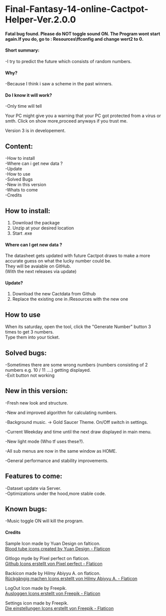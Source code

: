 # Final-Fantasy-14-online-Cactpot-Helper-Ver.2.0.0

#### Fatal bug found. Please do NOT toggle sound ON. The Program wont start again.If you do, go to : Resources\ffconfig and change wert2 to 0.

#### Short summary:  
-I try to predict the future which consists of random numbers. 
#### Why?
-Because I think i saw a scheme in the past winners.
#### Do I know it will work?
-Only time will tell  



Your PC might give you a warning that your PC got protected from a virus or smth. Click on show more,proceed anyways if you trust me.

Version 3 is in developement.

## Content:  
-How to install  
-Where can i get new data ?  
-Update  
-How to use  
-Solved Bugs  
-New in this version  
-Whats to come  
-Credits  



## How to install:

1. Download the package  
2. Unzip at your desired location  
3. Start .exe  

#### Where can I get new data ?  

The datasheet gets updated with future Cactpot draws to make a more accurate guess on what the lucky number could be.  
They will be avaiable on GitHub.   
(With the next releases via update)

#### Update?  

1. Download the new Cactdata from Github  
2. Replace the existing one in /Resources with the new one  

## How to use

When its saturday, open the tool, click the "Generate Number" button 3 times to get 3 numbers.  
Type them into your ticket.  

## Solved bugs:
-Sometimes there are some wrong numbers (numbers consisting of 2 numbers e.g. 10 / 11 ....) getting displayed.  
-Exit button not working  

## New in this version:  
-Fresh new look and structure.  

-New and improved algorithm for calculating numbers. 

-Background music. -> Gold Saucer Theme. On/Off switch in settings.  

-Current Weekday and time until the next draw displayed in main menu.  

-New light mode (Who tf uses these?).  

-All sub menus are now in the same window as HOME.  

-General performance and stability improvements.  

## Features to come:  

-Dataset update via Server.  
-Optimizations under the hood,more stable code.  

## Known bugs:  

-Music toggle ON will kill the program.  

#### Credits  

Sample Icon made by Yuan Design on falticon.  
<a href="https://www.flaticon.com/free-icons/blood-tube" title="blood tube icons">Blood tube icons created by Yuan Design - Flaticon</a>

Gitlogo myde by Pixel perfect on flaticon.  
<a href="https://www.flaticon.com/de/kostenlose-icons/github" title="github Icons">Github Icons erstellt von Pixel perfect - Flaticon</a>

Backicon made by Hilmy Abiyyu A. on flaticon.  
<a href="https://www.flaticon.com/de/kostenlose-icons/ruckgangig-machen" title="rückgängig machen Icons">Rückgängig machen Icons erstellt von Hilmy Abiyyu A. - Flaticon</a>

LogOut Icon made by Freepik.  
<a href="https://www.flaticon.com/de/kostenlose-icons/ausloggen" title="ausloggen Icons">Ausloggen Icons erstellt von Freepik - Flaticon</a>

Settings icon made by Freepik.  
<a href="https://www.flaticon.com/de/kostenlose-icons/die-einstellungen" title="die einstellungen Icons">Die einstellungen Icons erstellt von Freepik - Flaticon</a>
